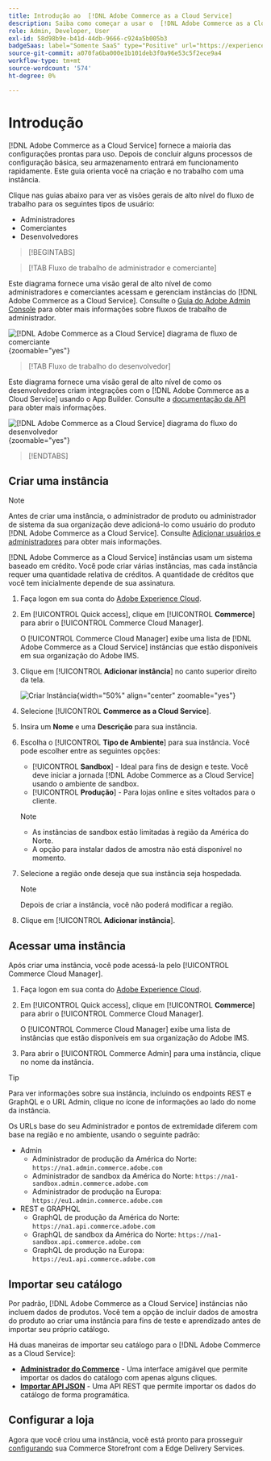 ```yaml
---
title: Introdução ao  [!DNL Adobe Commerce as a Cloud Service]
description: Saiba como começar a usar o  [!DNL Adobe Commerce as a Cloud Service].
role: Admin, Developer, User
exl-id: 58d98b9e-b41d-44db-9666-c924a5b005b3
badgeSaas: label="Somente SaaS" type="Positive" url="https://experienceleague.adobe.com/pt-br/docs/commerce/user-guides/product-solutions" tooltip="Aplicável somente a projetos do Adobe Commerce as a Cloud Service e do Adobe Commerce Optimizer (infraestrutura SaaS gerenciada pela Adobe)."
source-git-commit: a070fa6ba000e1b101deb3f0a96e53c5f2ece9a4
workflow-type: tm+mt
source-wordcount: '574'
ht-degree: 0%

---
```


# Introdução

[!DNL Adobe Commerce as a Cloud Service] fornece a maioria das configurações prontas para uso. Depois de concluir alguns processos de configuração básica, seu armazenamento entrará em funcionamento rapidamente. Este guia orienta você na criação e no trabalho com uma instância.

Clique nas guias abaixo para ver as visões gerais de alto nível do fluxo de trabalho para os seguintes tipos de usuário:

* Administradores
* Comerciantes
* Desenvolvedores

>[!BEGINTABS]

>[!TAB Fluxo de trabalho de administrador e comerciante]

Este diagrama fornece uma visão geral de alto nível de como administradores e comerciantes acessam e gerenciam instâncias do [!DNL Adobe Commerce as a Cloud Service]. Consulte o [Guia do Adobe Admin Console](https://helpx.adobe.com/br/enterprise/admin-guide.html) para obter mais informações sobre fluxos de trabalho de administrador.

![[!DNL Adobe Commerce as a Cloud Service] diagrama de fluxo de comerciante](./assets/merchant-flow.svg){zoomable="yes"}

>[!TAB Fluxo de trabalho do desenvolvedor]

Este diagrama fornece uma visão geral de alto nível de como os desenvolvedores criam integrações com o [!DNL Adobe Commerce as a Cloud Service] usando o App Builder. Consulte a [documentação da API](https://developer.adobe.com/commerce/webapi/rest/) para obter mais informações.

![[!DNL Adobe Commerce as a Cloud Service] diagrama do fluxo do desenvolvedor](./assets/developer-flow.svg){zoomable="yes"}

>[!ENDTABS]

## Criar uma instância

>[!NOTE]
>
>Antes de criar uma instância, o administrador de produto ou administrador de sistema da sua organização deve adicioná-lo como usuário do produto [!DNL Adobe Commerce as a Cloud Service]. Consulte [Adicionar usuários e administradores](./user-management.md#add-users-and-admins) para obter mais informações.

[!DNL Adobe Commerce as a Cloud Service] instâncias usam um sistema baseado em crédito. Você pode criar várias instâncias, mas cada instância requer uma quantidade relativa de créditos. A quantidade de créditos que você tem inicialmente depende de sua assinatura.

1. Faça logon em sua conta do [Adobe Experience Cloud](https://experience.adobe.com/).

1. Em [!UICONTROL Quick access], clique em [!UICONTROL **Commerce**] para abrir o [!UICONTROL Commerce Cloud Manager].

   O [!UICONTROL Commerce Cloud Manager] exibe uma lista de [!DNL Adobe Commerce as a Cloud Service] instâncias que estão disponíveis em sua organização do Adobe IMS.

1. Clique em [!UICONTROL **Adicionar instância**] no canto superior direito da tela.

   ![Criar Instância](./assets/create-instance.png){width="50%" align="center" zoomable="yes"}

1. Selecione [!UICONTROL **Commerce as a Cloud Service**].

1. Insira um **Nome** e uma **Descrição** para sua instância.

1. Escolha o [!UICONTROL **Tipo de Ambiente**] para sua instância. Você pode escolher entre as seguintes opções:

   * [!UICONTROL **Sandbox**] - Ideal para fins de design e teste. Você deve iniciar a jornada [!DNL Adobe Commerce as a Cloud Service] usando o ambiente de sandbox.
   * [!UICONTROL **Produção**] - Para lojas online e sites voltados para o cliente.

   >[!NOTE]
   >
   >* As instâncias de sandbox estão limitadas à região da América do Norte.
   >* A opção para instalar dados de amostra não está disponível no momento.

1. Selecione a região onde deseja que sua instância seja hospedada.

   >[!NOTE]
   >
   >Depois de criar a instância, você não poderá modificar a região.

1. Clique em [!UICONTROL **Adicionar instância**].

## Acessar uma instância

Após criar uma instância, você pode acessá-la pelo [!UICONTROL Commerce Cloud Manager].

1. Faça logon em sua conta do [Adobe Experience Cloud](https://experience.adobe.com/).

1. Em [!UICONTROL Quick access], clique em [!UICONTROL **Commerce**] para abrir o [!UICONTROL Commerce Cloud Manager].

   O [!UICONTROL Commerce Cloud Manager] exibe uma lista de instâncias que estão disponíveis em sua organização do Adobe IMS.

1. Para abrir o [!UICONTROL Commerce Admin] para uma instância, clique no nome da instância.

>[!TIP]
>
>Para ver informações sobre sua instância, incluindo os endpoints REST e GraphQL e o URL Admin, clique no ícone de informações ao lado do nome da instância.

Os URLs base do seu Administrador e pontos de extremidade diferem com base na região e no ambiente, usando o seguinte padrão:

* Admin
   * Administrador de produção da América do Norte: `https://na1.admin.commerce.adobe.com`
   * Administrador de sandbox da América do Norte: `https://na1-sandbox.admin.commerce.adobe.com`
   * Administrador de produção na Europa: `https://eu1.admin.commerce.adobe.com`
* REST e GRAPHQL
   * GraphQL de produção da América do Norte: `https://na1.api.commerce.adobe.com`
   * GraphQL de sandbox da América do Norte: `https://na1-sandbox.api.commerce.adobe.com`
   * GraphQL de produção na Europa: `https://eu1.api.commerce.adobe.com`

## Importar seu catálogo

Por padrão, [!DNL Adobe Commerce as a Cloud Service] instâncias não incluem dados de produtos. Você tem a opção de incluir dados de amostra do produto ao criar uma instância para fins de teste e aprendizado antes de importar seu próprio catálogo.

Há duas maneiras de importar seu catálogo para o [!DNL Adobe Commerce as a Cloud Service]:

* [**Administrador do Commerce**](https://experienceleague.adobe.com/pt-br/docs/commerce-admin/systems/data-transfer/import/data-import) - Uma interface amigável que permite importar os dados do catálogo com apenas alguns cliques.
* [**Importar API JSON**](https://developer.adobe.com/commerce/webapi/rest/modules/import/#import-json-api) - Uma API REST que permite importar os dados do catálogo de forma programática.

<!-- TODO

- Add guidance about how to choose which method to use
- Add guidance for new vs existing customers (cross-reference OR and _include file for migration content)

-->

## Configurar a loja

Agora que você criou uma instância, você está pronto para prosseguir [configurando](storefront.md) sua Commerce Storefront com a Edge Delivery Services.
